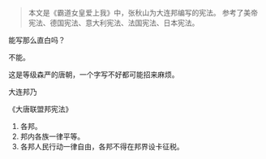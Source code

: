> 本文是《霸道女皇爱上我》中，张秋山为大连邦编写的宪法。
> 参考了美帝宪法、德国宪法、意大利宪法、法国宪法、日本宪法。

能写那么直白吗？

不能。

这是等级森严的唐朝，一个字写不好都可能招来麻烦。

大连邦乃

《大唐联盟邦宪法》

1. 各邦。
2. 邦内各族一律平等。
3. 各邦人民行动一律自由，各邦不得在邦界设卡征税。